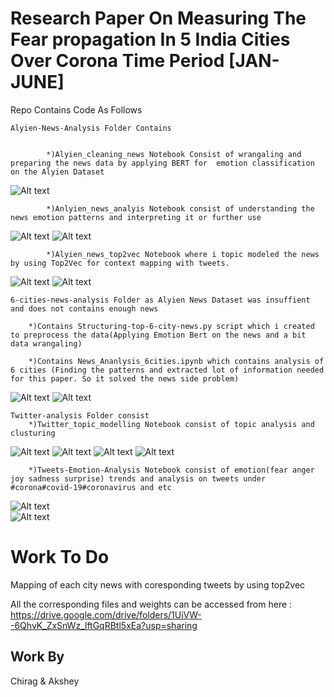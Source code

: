 # Research Paper On Measuring The Fear propagation In 5 India Cities Over Corona Time Period [JAN-JUNE]
Repo Contains Code As Follows

    Alyien-News-Analysis Folder Contains 
    
    
            *)Alyien_cleaning_news Notebook Consist of wrangaling and preparing the news data by applying BERT for  emotion classification on the Alyien Dataset

![Alt text](/6-cities-news-analysis/alyien5.png?raw=true "Fear Anger Graph In 6 Cities")
 
            *)Anlyien_news_analyis Notebook consist of understanding the news emotion patterns and interpreting it or further use
          
![Alt text](/6-cities-news-analysis/alyien4.png?raw=true "Fear Anger Graph In 6 Cities")
 ![Alt text](/6-cities-news-analysis/alyien3.png?raw=true "Fear Anger Graph In 6 Cities")

            *)Alyien_news_top2vec Notebook where i topic modeled the news by using Top2Vec for context mapping with tweets. 
 
 ![Alt text](/6-cities-news-analysis/alyien2.png?raw=true "Fear Anger Graph In 6 Cities")
 ![Alt text](/6-cities-news-analysis/alyien1.png?raw=true "Fear Anger Graph In 6 Cities")
    
    6-cities-news-analysis Folder as Alyien News Dataset was insuffient and does not contains enough news
    
        *)Contains Structuring-top-6-city-news.py script which i created to preprocess the data(Applying Emotion Bert on the news and a bit data wrangaling) 
        
        *)Contains News_Ananlysis_6cities.ipynb which contains analysis of 6 cities (Finding the patterns and extracted lot of information needed for this paper. So it solved the news side problem)
  
![Alt text](/6-cities-news-analysis/News-sentiment-6cities.png?raw=true "Fear Anger Graph In 6 Cities")
![Alt text](/6-cities-news-analysis/all-city-fear-anger.jpg?raw=true "Fear Anger Graph In 6 Cities")

    Twitter-analysis Folder consist 
        *)Twitter_topic_modelling Notebook consist of topic analysis and clusturing 
        
![Alt text](/6-cities-news-analysis/tweets6.png?raw=true "Fear Anger Graph In 6 Cities")
 ![Alt text](/6-cities-news-analysis/tweets3.png?raw=true "Fear Anger Graph In 6 Cities")
 ![Alt text](/6-cities-news-analysis/tweets4.png?raw=true "Fear Anger Graph In 6 Cities")
 ![Alt text](/6-cities-news-analysis/tweets5.png?raw=true "Fear Anger Graph In 6 Cities")
 
        *)Tweets-Emotion-Analysis Notebook consist of emotion(fear anger joy sadness surprise) trends and analysis on tweets under #corona#covid-19#coronavirus and etc
![Alt text](/6-cities-news-analysis/tweets2.png?raw=true "Fear Anger Graph In 6 Cities")  
![Alt text](/6-cities-news-analysis/tweets1.png?raw=true "Fear Anger Graph In 6 Cities")    

# Work To Do 

Mapping of each city news with coresponding tweets by using top2vec 




All the corresponding files and weights can be accessed from here : https://drive.google.com/drive/folders/1UiVW--6QhvK_ZxSnWz_lftGqRBtl5xEa?usp=sharing
## Work By
Chirag & Akshey
